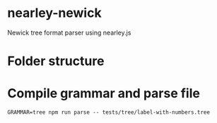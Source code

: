 # nearley-newick
Newick tree format parser using nearley.js

# Folder structure


# Compile grammar and parse file
`GRAMMAR=tree npm run parse -- tests/tree/label-with-numbers.tree`